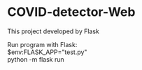 # COVID-detector-Web

This project developed by Flask

Run program with Flask:
<br/> $env:FLASK_APP="test.py"
<br/> python -m flask run
